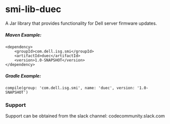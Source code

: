 # smi-lib-duec
A Jar library that provides functionality for Dell server firmware updates.

##### Maven Example:
~~~
<dependency>
    <groupId>com.dell.isg.smi</groupId>
    <artifactId>duec</artifactId>
    <version>1.0-SNAPSHOT</version>
</dependency>
~~~

##### Gradle Example:
~~~
compile(group: 'com.dell.isg.smi', name: 'duec', version: '1.0-SNAPSHOT')
~~~

### Support
Support can be obtained from the slack channel:
codecommunity.slack.com
